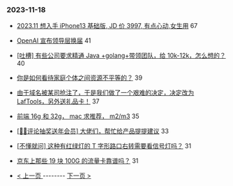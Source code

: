 ### 2023-11-18 
- [2023.11 想入手 iPhone13 基础版, JD 价 3997, 有点心动,女生用](https://www.v2ex.com/t/992986) 67
- [OpenAI 宣布领导层换届](https://www.v2ex.com/t/992983) 41
- [[吐槽] 有些公司要求精通 Java +golang+带领团队，给 10k-12k，怎么想的？](https://www.v2ex.com/t/992979) 40
- [你是如何看待家庭个体之间资源不平等的？](https://www.v2ex.com/t/992972) 39
- [由于域名被某司抢注了，于是我们做了一个艰难的决定，决定改为 LafTools，另外送礼品卡！](https://www.v2ex.com/t/993044) 37
- [前端 16g 和 32g， mac 求推荐， m2/m3](https://www.v2ex.com/t/992956) 35
- [[🎉🎉评论抽奖送年会员] 大佬们，帮忙给产品提提建议](https://www.v2ex.com/t/992954) 33
- [[不懂就问] 这种有红绿灯的 T 字形路口右转需要看信号灯吗？](https://www.v2ex.com/t/992933) 31
- [京东上那些 19 块 100G 的流量卡靠谱吗？](https://www.v2ex.com/t/992998) 31 

- [ < 上一页 ](https://github.com/able8/v2ex-hot-record/blob/master/2023-11-17.md) -------- [ 下一页 > ](https://github.com/able8/v2ex-hot-record/blob/master/2023-11-19.md)